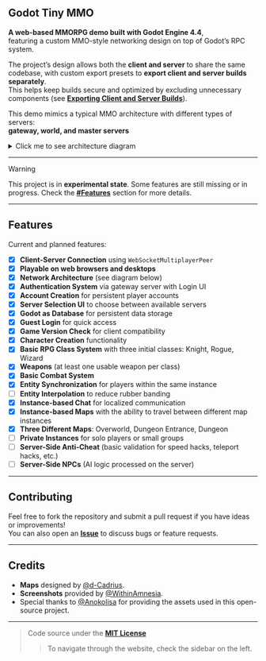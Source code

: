 ## **Godot Tiny MMO**


**A web-based MMORPG demo built with Godot Engine 4.4**,  
featuring a custom MMO-style networking design on top of Godot’s RPC system.


The project’s design allows both the **client and server** to share the same codebase, with custom export presets to **export client and server builds separately**.  
This helps keep builds secure and optimized by excluding unnecessary components (see [**Exporting Client and Server Builds**](pages/export.md)).

This demo mimics a typical MMO architecture with different types of servers:  
**gateway, world, and master servers**

<details>
	<summary>Click me to see architecture diagram</summary>

![Network Architecture Diagram](/assets/arch_diagram.png ':size=70%').

</details>

---

> [!WARNING]
> This project is in **experimental state**. Some features are still missing or in progress. Check the [**#Features**](#features) section for more details.

---

## **Features**

Current and planned features:

- [X] **Client-Server Connection** using `WebSocketMultiplayerPeer`
- [X] **Playable on web browsers and desktops**
- [X] **Network Architecture** (see diagram below)
- [X] **Authentication System** via gateway server with Login UI
- [X] **Account Creation** for persistent player accounts
- [X] **Server Selection UI** to choose between available servers
- [X] **Godot as Database** for persistent data storage
- [X] **Guest Login** for quick access
- [X] **Game Version Check** for client compatibility
- [X] **Character Creation** functionality
- [X] **Basic RPG Class System** with three initial classes: Knight, Rogue, Wizard
- [x] **Weapons** (at least one usable weapon per class)
- [x] **Basic Combat System**
- [X] **Entity Synchronization** for players within the same instance
- [ ] **Entity Interpolation** to reduce rubber banding
- [X] **Instance-based Chat** for localized communication
- [X] **Instance-based Maps** with the ability to travel between different map instances
- [X] **Three Different Maps**: Overworld, Dungeon Entrance, Dungeon
- [ ] **Private Instances** for solo players or small groups
- [ ] **Server-Side Anti-Cheat** (basic validation for speed hacks, teleport hacks, etc.)
- [ ] **Server-Side NPCs** (AI logic processed on the server)

---

## Contributing

Feel free to fork the repository and submit a pull request if you have ideas or improvements!  
You can also open an [**Issue**](https://github.com/SlayHorizon/godot-tiny-mmo/issues) to discuss bugs or feature requests.

---

## **Credits**

- **Maps** designed by [@d-Cadrius](https://github.com/d-Cadrius).
- **Screenshots** provided by [@WithinAmnesia](https://github.com/WithinAmnesia).
- Special thanks to [@Anokolisa](https://anokolisa.itch.io/dungeon-crawler-pixel-art-asset-pack) for providing the assets used in this open-source project.

---

> Code source under the [**MIT License**](https://github.com/SlayHorizon/godot-tiny-mmo/blob/main/LICENSE)  
>> To navigate through the website, check the sidebar on the left.
